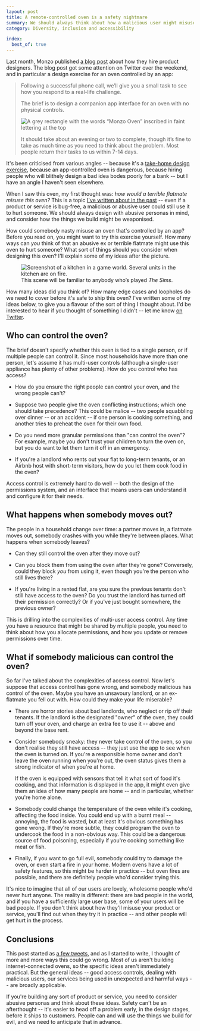 ```yaml
---
layout: post
title: A remote-controlled oven is a safety nightmare
summary: We should always think about how a malicious user might misuse the things we build. What could they do with a remote-controlled oven?
category: Diversity, inclusion and accessibility

index:
  best_of: true
---
```


Last month, Monzo published [a blog post][monzo] about how they hire product designers.
The blog post got some attention on Twitter over the weekend, and in particular a design exercise for an oven controlled by an app:

> Following a successful phone call, we’ll give you a small task to see how you respond to a real-life challenge.
>
> The brief is to design a companion app interface for an oven with no physical controls.
>
> <img src="/images/2020/monzo_oven.png" alt="A grey rectangle with the words “Monzo Oven” inscribed in faint lettering at the top">
>
> It should take about an evening or two to complete, though it’s fine to take as much time as you need to think about the problem. Most people return their tasks to us within 7-14 days.

[monzo]: https://monzo.com/blog/2019/01/17/monzo-product-designer-jobs

It's been criticised from various angles -- because it's a [take-home design exercise][exercises], because an app-controlled oven is dangerous, because hiring people who will blithely design a bad idea bodes poorly for a bank -- but I have an angle I haven't seen elsewhere.

[exercises]: https://orgdesignfordesignorgs.com/2018/05/15/design-exercises-are-a-bad-interviewing-practice/

When I saw this oven, my first thought was: *how would a terrible flatmate misuse this oven?*
This is a topic [I've written about in the past][assume_worst_intent] -- even if a product or service is bug-free, a malicious or abusive user could still use it to hurt someone.
We should always design with abusive personas in mind, and consider how the things we build might be weaponised.

[assume_worst_intent]: /2018/09/assume-worst-intent/

How could somebody nasty misuse an oven that's controlled by an app?
Before you read on, you might want to try this exercise yourself.
How many ways can *you* think of that an abusive ex or terrible flatmate might use this oven to hurt someone?
What sort of things should you consider when designing this oven?
I'll explain some of my ideas after the picture.

<figure>
  <img src="/images/2020/kitchen_fire.jpg" alt="Screenshot of a kitchen in a game world. Several units in the kitchen are on fire.">
  <figcaption>
    This scene will be familiar to anybody who&rsquo;s played <em>The Sims</em>.
  </figcaption>
</figure>

How many ideas did you think of?
How many edge cases and loopholes do we need to cover before it's safe to ship this oven?
I've written some of my ideas below, to give you a flavour of the sort of thing I thought about.
I'd be interested to hear if you thought of something I didn't -- let me know [on Twitter](https://twitter.com/alexwlchan).



## Who can control the oven?

The brief doesn't specify whether this oven is tied to a single person, or if multiple people can control it.
Since most households have more than one person, let's assume it has multi-user controls (although a single-user appliance has plenty of other problems).
How do you control who has access?

-   How do you ensure the right people can control your oven, and the wrong people can't?

-   Suppose two people give the oven conflicting instructions; which one should take precedence?
    This could be malice -- two people squabbling over dinner -- or an accident -- if one person is cooking something, and another tries to preheat the oven for their own food.

-   Do you need more granular permissions than "can control the oven"?
    For example, maybe you don't trust your children to turn the oven on, but you do want to let them turn it off in an emergency.

-   If you're a landlord who rents out your flat to long-term tenants, or an Airbnb host with short-term visitors, how do you let them cook food in the oven?

Access control is extremely hard to do well -- both the design of the permissions system, and an interface that means users can understand it and configure it for their needs.



## What happens when somebody moves out?

The people in a household change over time: a partner moves in, a flatmate moves out, somebody crashes with you while they're between places.
What happens when somebody leaves?

-   Can they still control the oven after they move out?

-   Can you block them from using the oven after they're gone?
    Conversely, could they block *you* from using it, even though you're the person who still lives there?

<!-- -   It's tempting to use physical controls as the deciding factor in access control.
    If I can get to the oven, I can pair my phone with it and I'm able to control it.
    (This is how my oven works, with physical knobs and buttons.
    If you're in my kitchen, you can turn my oven on -- but you can't do it remotely.)

    Somebody who's moved out might still visit from time to time.
    Are they allowed to control the oven when they're back? -->

-   If you're living in a rented flat, are you sure the previous tenants don't still have access to the oven?
    Do you trust the landlord has turned off their permission correctly?
    Or if you've just bought somewhere, the previous owner?

This is drilling into the complexities of multi-user access control.
Any time you have a resource that might be shared by multiple people, you need to think about how you allocate permissions, and how you update or remove permissions over time.



## What if somebody malicious can control the oven?

So far I've talked about the complexities of access control.
Now let's suppose that access control has gone wrong, and somebody malicious has control of the oven.
Maybe you have an unsavoury landlord, or an ex-flatmate you fell out with.
How could they make your life miserable?

<!-- -   They can turn off your access to the oven, so you can't cook food.
    This is plain annoying, but not especially harmful. -->

-   There are horror stories about bad landlords, who neglect or rip off their tenants.
    If the landlord is the designated "owner" of the oven, they could turn off your oven, and charge an extra fee to use it -- above and beyond the base rent.

-   Consider somebody sneaky: they never take control of the oven, so you don't realise they still have access -- they just use the app to see when the oven is turned on.
    If you're a responsible home owner and don't leave the oven running when you're out, the oven status gives them a strong indicator of when you're at home.

    If the oven is equipped with sensors that tell it what sort of food it's cooking, and that information is displayed in the app, it might even give them an idea of how many people are home -- and in particular, whether you're home alone.

-   Somebody could change the temperature of the oven while it's cooking, affecting the food inside.
    You could end up with a burnt meal -- annoying, the food is wasted, but at least it's obvious something has gone wrong.
    If they're more subtle, they could program the oven to undercook the food in a non-obvious way.
    This could be a dangerous source of food poisoning, especially if you're cooking something like meat or fish.

-   Finally, if you want to go full evil, somebody could try to damage the oven, or even start a fire in your home.
    Modern ovens have a lot of safety features, so this might be harder in practice -- but oven fires are possible, and there are definitely people who'd consider trying this.

It's nice to imagine that all of our users are lovely, wholesome people who'd never hurt anyone.
The reality is different: there are bad people in the world, and if you have a sufficiently large user base, some of your users will be bad people.
If you don't think about how they'll misuse your product or service, you'll find out when they try it in practice -- and other people will get hurt in the process.



## Conclusions

This post started as [a few tweets][thread], and as I started to write, I thought of more and more ways this could go wrong.
Most of us aren't building internet-connected ovens, so the specific ideas aren't immediately practical.
But the general ideas -- good access controls, dealing with malicious users, our services being used in unexpected and harmful ways -- are broadly applicable.

If you're building any sort of product or service, you need to consider abusive personas and think about these ideas.
Safety can't be an afterthought -- it's easier to head off a problem early, in the design stages, before it ships to customers.
People can and will use the things we build for evil, and we need to anticipate that in advance.

[thread]: https://twitter.com/alexwlchan/status/1231869918926299136

